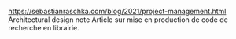 https://sebastianraschka.com/blog/2021/project-management.html
Architectural design note
Article sur mise en production de code de recherche en librairie.
